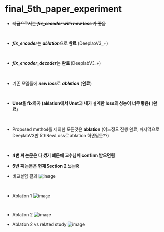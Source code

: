 # final_5th_paper_experiment
* ~~지금으로서는 ***fix_decoder with new loss*** 가 좋음~~
<br/>

* ***fix_encoder***는 ***ablation***으로 **완료** (DeeplabV3_+)
<br/>

* ***fix_encoder_decoder***는 **완료** (DeeplabV3_+)
<br/>

* 기존 모델들에 ***new loss***로 ***ablation*** (**완료**)
<br/>

* **Unet을 fix하자 (ablation에서 Unet과 내가 설계한 loss의 성능이 너무 좋음)** (**완료**)
<br/>

* Proposed method를 제외한 모든것은 **ablation** (어느정도 진행 완료, 마지막으로 DeeplabV3만 5thNewLoss로 ablation 하면될듯??)
<br/>

* **4번 째 논문은 다 썼기 떄문에 교수님께 confirm 받으면됨**

* **5번 째 논문은 현재 Section 2 쓰는중**


* 비교실험 결과
![image](https://user-images.githubusercontent.com/31001511/147740207-1f01ce54-8b11-41fb-98a3-2da4cb34c8b9.png)
<br/>

* Ablation 1
![image](https://user-images.githubusercontent.com/31001511/147740255-fe4802fd-32af-4574-b77c-16428172f7e7.png)
<br/>

* Ablation 2
![image](https://user-images.githubusercontent.com/31001511/147740289-0893d8f2-ed13-458f-9060-ba5727d2d031.png)

* Ablation 2 vs related study
![image](https://user-images.githubusercontent.com/31001511/147740354-936cece1-bff5-4d67-bb4f-4f176ed6ddef.png)
